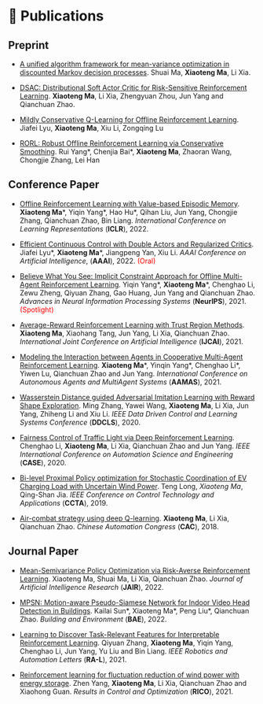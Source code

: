 # 📝 Publications 

## Preprint
- [A unified algorithm framework for mean-variance optimization in discounted Markov decision processes](https://arxiv.org/pdf/2201.05737.pdf). Shuai Ma, **Xiaoteng Ma**, Li Xia.

- [DSAC: Distributional Soft Actor Critic for Risk-Sensitive Reinforcement Learning](https://arxiv.org/pdf/2004.14547.pdf). **Xiaoteng Ma**, Li Xia, Zhengyuan Zhou, Jun Yang and Qianchuan Zhao.

- [Mildly Conservative Q-Learning for Offline Reinforcement Learning](https://arxiv.org/abs/2206.04745). Jiafei Lyu, **Xiaoteng Ma**, Xiu Li, Zongqing Lu

- [RORL: Robust Offline Reinforcement Learning via Conservative Smoothing](https://arxiv.org/pdf/2206.02829.pdf). Rui Yang\*, Chenjia Bai\*, **Xiaoteng Ma**, Zhaoran Wang, Chongjie Zhang, Lei Han

## Conference Paper
- [Offline Reinforcement Learning with Value-based Episodic Memory](https://arxiv.org/pdf/2110.09796.pdf). **Xiaoteng Ma**\*, Yiqin Yang\*, Hao Hu\*, Qihan Liu, Jun Yang, Chongjie Zhang, Qianchuan Zhao, Bin Liang. *International Conference on Learning Representations* (**ICLR**), 2022.

- [Efficient Continuous Control with Double Actors and Regularized Critics](https://arxiv.org/pdf/2106.03050.pdf). Jiafei Lyu\*, **Xiaoteng Ma**\*, Jiangpeng Yan, Xiu Li. *AAAI Conference on Artificial Intelligence*, (**AAAI**), 2022. <span style="color:red">(Oral)</span>

- [Believe What You See: Implicit Constraint Approach for Offline Multi-Agent Reinforcement Learning](https://arxiv.org/pdf/2106.03400.pdf). Yiqin Yang\*, **Xiaoteng Ma**\*, Chenghao Li, Zewu Zheng, Qiyuan Zhang, Gao Huang, Jun Yang and Qianchuan Zhao. *Advances in Neural Information
Processing Systems* (**NeurIPS**), 2021. <span style="color:red">(Spotlight)</span>

- [Average-Reward Reinforcement Learning with Trust Region Methods](https://arxiv.org/pdf/2106.03442.pdf). **Xiaoteng Ma**, Xiaohang Tang, Jun Yang, Li Xia, Qianchuan Zhao. *International Joint Conference on Artificial Intelligence* (**IJCAI**), 2021.

- [Modeling the Interaction between Agents in Cooperative Multi-Agent Reinforcement Learning](https://arxiv.org/pdf/2102.06042.pdf). **Xiaoteng Ma**\*, Yinqin Yang\*, Chenghao Li\*, Yiwen Lu, Qianchuan Zhao and Jun Yang. *International Conference on Autonomous Agents and MultiAgent Systems* (**AAMAS**), 2021.

- [Wasserstein Distance guided Adversarial Imitation Learning with Reward Shape Exploration](https://export.arxiv.org/pdf/2006.03503). Ming Zhang, Yawei Wang, **Xiaoteng Ma**, Li Xia, Jun Yang, Zhiheng Li and Xiu Li. *IEEE Data Driven Control and Learning Systems Conference* (**DDCLS**), 2020.

- [Fairness Control of Traffic Light via Deep Reinforcement Learning](https://ieeexplore.ieee.org/abstract/document/9216899). Chenghao Li, **Xiaoteng Ma**, Li Xia, Qianchuan Zhao and Jun Yang. *IEEE International Conference on Automation Science and Engineering* (**CASE**), 2020.

- [Bi-level Proximal Policy optimization for Stochastic Coordination of EV Charging Load with Uncertain Wind Power](https://ieeexplore.ieee.org/abstract/document/8920632). Teng Long, *Xiaoteng Ma*, Qing-Shan Jia. *IEEE Conference on Control Technology and Applications* (**CCTA**), 2019.

- [Air-combat strategy using deep Q-learning](https://ieeexplore.ieee.org/document/8623434). **Xiaoteng Ma**, Li Xia, Qianchuan Zhao. *Chinese Automation Congress* (**CAC**), 2018.

## Journal Paper
- [Mean-Semivariance Policy Optimization via Risk-Averse Reinforcement Learning](https://arxiv.org/abs/2206.07376). Xiaoteng Ma, Shuai Ma, Li Xia, Qianchuan Zhao. *Journal of Artificial Intelligence Research* (**JAIR**), 2022.

- [MPSN: Motion-aware Pseudo-Siamese Network for Indoor Video Head Detection in Buildings](https://arxiv.org/abs/2110.03302). Kailai Sun\*, Xiaoteng Ma\*, Peng Liu\*, Qianchuan Zhao. *Building and Environment* (**BAE**), 2022.

- [Learning to Discover Task-Relevant Features for Interpretable Reinforcement Learning](https://ieeexplore.ieee.org/abstract/document/9463791). Qiyuan Zhang, **Xiaoteng Ma**, Yiqin Yang, Chenghao Li, Jun Yang, Yu Liu and Bin Liang. *IEEE Robotics and Automation Letters* (**RA-L**), 2021.

- [Reinforcement learning for fluctuation reduction of wind power with energy storage](https://www.sciencedirect.com/science/article/pii/S2666720721000199). Zhen Yang, **Xiaoteng Ma**, Li Xia, Qianchuan Zhao and Xiaohong Guan. *Results in Control and Optimization* (**RICO**), 2021.